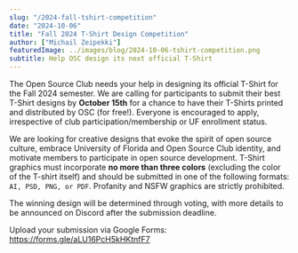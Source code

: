 ```yaml
---
slug: "/2024-fall-tshirt-competition"
date: "2024-10-06"
title: "Fall 2024 T-Shirt Design Competition"
author: ["Michail Zeipekki"]
featuredImage: ../images/blog/2024-10-06-tshirt-competition.png
subtitle: Help OSC design its next official T-Shirt
---
```


The Open Source Club needs your help in designing its official T-Shirt for the Fall 2024 semester. We are calling for participants to submit their best T-Shirt designs by **October 15th** for a chance to have their T-Shirts printed and distributed by OSC (for free!). Everyone is encouraged to apply, irrespective of club participation/membership or UF enrollment status.

We are looking for creative designs that evoke the spirit of open source culture, embrace University of Florida and Open Source Club identity, and motivate members to participate in open source development. T-Shirt graphics must incorporate **no more than three colors** (excluding the color of the T-shirt itself) and should be submitted in one of the following formats: `AI, PSD, PNG, or PDF`. Profanity and NSFW graphics are strictly prohibited.

The winning design will be determined through voting, with more details to be announced on Discord after the submission deadline.

Upload your submission via Google Forms: https://forms.gle/aLU16PcH5kHKtnfF7
